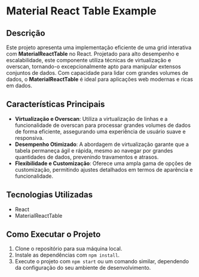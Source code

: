 # Material React Table Example

## Descrição

Este projeto apresenta uma implementação eficiente de uma grid interativa com **MaterialReactTable** no React. Projetado para alto desempenho e escalabilidade, este componente utiliza técnicas de virtualização e overscan, tornando-o excepcionalmente apto para manipular extensos conjuntos de dados. Com capacidade para lidar com grandes volumes de dados, o **MaterialReactTable** é ideal para aplicações web modernas e ricas em dados.

## Características Principais

- **Virtualização e Overscan**: Utiliza a virtualização de linhas e a funcionalidade de overscan para processar grandes volumes de dados de forma eficiente, assegurando uma experiência de usuário suave e responsiva.
- **Desempenho Otimizado**: A abordagem de virtualização garante que a tabela permaneça ágil e rápida, mesmo ao navegar por grandes quantidades de dados, prevenindo travamentos e atrasos.
- **Flexibilidade e Customização**: Oferece uma ampla gama de opções de customização, permitindo ajustes detalhados em termos de aparência e funcionalidade.

## Tecnologias Utilizadas

- React
- MaterialReactTable

## Como Executar o Projeto

1. Clone o repositório para sua máquina local.
2. Instale as dependências com `npm install`.
3. Execute o projeto com `npm start` ou um comando similar, dependendo da configuração do seu ambiente de desenvolvimento.

